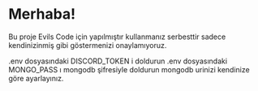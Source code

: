 # Merhaba!

Bu proje Evils Code için yapılmıştır kullanmanız serbesttir sadece kendinizinmiş gibi göstermenizi onaylamıyoruz.

.env dosyasındaki DISCORD_TOKEN i doldurun
.env dosyasındaki MONGO_PASS ı mongodb şifresiyle doldurun
mongodb urinizi kendinize göre ayarlayınız.